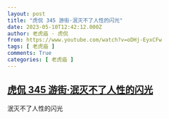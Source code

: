 ```yaml
---
layout: post
title: "虎侃 345 游街·泯灭不了人性的闪光"
date: 2023-05-10T12:42:12.000Z
author: 老虎庙 · 虎侃
from: https://www.youtube.com/watch?v=oDHj-EyxCFw
tags: [ 老虎庙 ]
comments: True
categories: [ 老虎庙 ]
---
```

<!--1683722532000-->
[虎侃 345 游街·泯灭不了人性的闪光](https://www.youtube.com/watch?v=oDHj-EyxCFw)
------

<div>
泯灭不了人性的闪光
</div>
